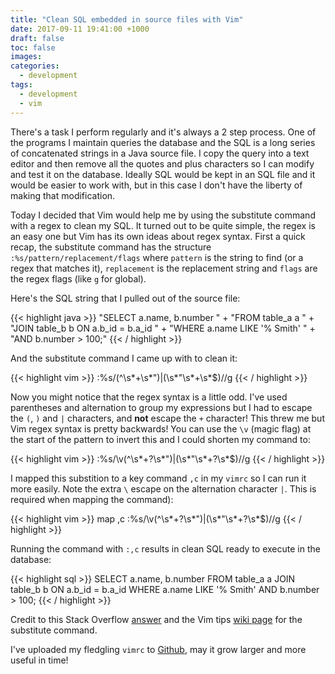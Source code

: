 ```yaml
---
title: "Clean SQL embedded in source files with Vim"
date: 2017-09-11 19:41:00 +1000
draft: false
toc: false
images:
categories:
  - development
tags: 
  - development
  - vim
---
```


There's a task I perform regularly and it's always a 2 step process. One of the programs I maintain queries the database and the SQL is a long series of concatenated strings in a Java source file. I copy the query into a text editor and then remove all the quotes and plus characters so I can modify and test it on the database. Ideally SQL would be kept in an SQL file and it would be easier to work with, but in this case I don't have the liberty of making that modification.

Today I decided that Vim would help me by using the substitute command with a regex to clean my SQL. It turned out to be quite simple, the regex is an easy one but Vim has its own ideas about regex syntax. First a quick recap, the substitute command has the structure `:%s/pattern/replacement/flags` where `pattern` is the string to find (or a regex that matches it), `replacement` is the replacement string and `flags` are the regex flags (like `g` for global).

Here's the SQL string that I pulled out of the source file:

{{< highlight java >}}
"SELECT a.name, b.number " +
"FROM table_a a " +
"JOIN table_b b ON a.b_id = b.a_id " +
"WHERE a.name LIKE '% Smith' " +
"AND b.number > 100;"
{{< / highlight >}}

And the substitute command I came up with to clean it:

{{< highlight vim >}}
:%s/\(^\s*+\s*"\)\|\(\s*"\s*+\s*$\)//g
{{< / highlight >}}

Now you might notice that the regex syntax is a little odd. I've used parentheses and alternation to group my expressions but I had to escape the `(`, `)` and `|` characters, and **not** escape the `+` character! This threw me but Vim regex syntax is pretty backwards! You can use the `\v` (magic flag) at the start of the pattern to invert this and I could shorten my command to:

{{< highlight vim >}}
:%s/\v(^\s*\+?\s*")|(\s*"\s*\+?\s*$)//g
{{< / highlight >}}

I mapped this substition to a key command `,c` in my `vimrc` so I can run it more easily. Note the extra `\` escape on the alternation character `|`. This is required when mapping the command):

{{< highlight vim >}}
map ,c :%s/\v(^\s*\+?\s*")\|(\s*"\s*\+?\s*$)//g
{{< / highlight >}}

Running the command with `:,c` results in clean SQL ready to execute in the database:

{{< highlight sql >}}
SELECT a.name, b.number
FROM table_a a
JOIN table_b b ON a.b_id = b.a_id
WHERE a.name LIKE '% Smith'
AND b.number > 100;
{{< / highlight >}}

Credit to this Stack Overflow [answer](https://vi.stackexchange.com/questions/3115/find-and-replace-using-regular-expressions) and the Vim tips [wiki page](http://vim.wikia.com/wiki/Search_and_replace) for the substitute command.

I've uploaded my fledgling `vimrc` to [Github](https://github.com/peacefixation/vimrc/blob/master/vimrc), may it grow larger and more useful in time!
